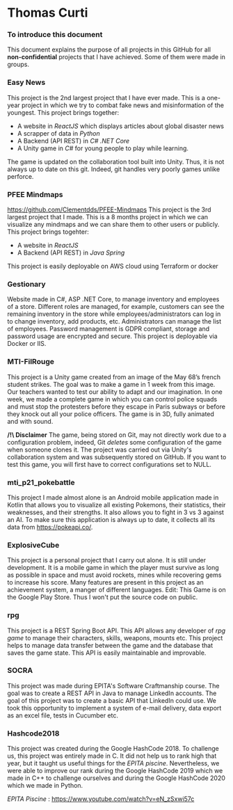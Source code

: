 # Thomas Curti
### To introduce this document
This document explains the purpose of all projects in this GitHub for all **non-confidential** projects that I have achieved. Some of them were made in groups.
### Easy News
This project is the 2nd largest project that I have ever made. This is a one-year project in which we try to combat fake news and misinformation of the youngest.
This project brings together:
*	A website in *ReactJS* which displays articles about global disaster news
*	A scrapper of data in *Python*
* A Backend (API REST) in *C# .NET Core*
*	A Unity game in *C#* for young people to play while learning.

The game is updated on the collaboration tool built into Unity. Thus, it is not always up to date on this git. Indeed, git handles very poorly games unlike perforce.

### PFEE Mindmaps
https://github.com/Clementdds/PFEE-Mindmaps
This project is the 3rd largest project that I made. This is a 8 months project in which we can visualize any mindmaps and we can share them to other users or publicly.
This project brings togehter:
*	A website in *ReactJS*
* A Backend (API REST) in *Java Spring*

This project is easily deployable on AWS cloud using Terraform or docker

### Gestionary
Website made in C#, ASP .NET Core, to manage inventory and employees of a store.
Different roles are managed, for example, customers can see the remaining inventory in the store while employees/administrators can log in to change inventory, add products, etc.
Administrators can manage the list of employees.
Password management is GDPR compliant, storage and password usage are encrypted and secure.
This project is deployable via Docker or IIS.

### MTI-FilRouge
This project is a Unity game created from an image of the May 68’s french student strikes. The goal was to make a game in 1 week from this image. Our teachers wanted to test our ability to adapt and our imagination.
In one week, we made a complete game in which you can control police squads and must stop the protesters before they escape in Paris subways or before they knock out all your police officers.
The game is in 3D, fully animated and with sound.

**/!\\ Disclaimer** The game, being stored on Git, may not directly work due to a configuration problem, indeed, Git *deletes* some configuration of the game when someone clones it. The project was carried out via Unity's collaboration system and was subsequently stored on GitHub.
If you want to test this game, you will first have to correct configurations set to NULL. 

### mti_p21_pokebattle
This project I made almost alone is an Android mobile application made in Kotlin that allows you to visualize all existing Pokemons, their statistics, their weaknesses, and their strengths. It also allows you to fight in 3 vs 3 against an AI.
To make sure this application is always up to date, it collects all its data from https://pokeapi.co/.

### ExplosiveCube
This project is a personal project that I carry out alone. It is still under development. 
It is a mobile game in which the player must survive as long as possible in space and must avoid rockets, mines while recovering gems to increase his score.
Many features are present in this project as an achievement system, a manger of different languages.
Edit: This Game is on the Google Play Store. Thus I won't put the source code on public.

### rpg
This project is a REST Spring Boot API. This API allows any developer of *rpg game* to manage their characters, skills, weapons, mounts etc.
This project helps to manage data transfer between the game and the database that saves the game state. This API is easily maintainable and improvable.

### SOCRA
This project was made during EPITA's Software Craftmanship course. The goal was to create a REST API in Java to manage LinkedIn accounts. The goal of this project was to create a basic API that  LinkedIn could use.
We took this opportunity to implement a system of e-mail delivery, data export as an excel file, tests in Cucumber etc.

### Hashcode2018
This project was created during the Google HashCode 2018.
To challenge us, this project was entirely made in C. It did not help us to rank high that year, but it taught us useful things for the *EPITA piscine*.
Nevertheless, we were able to improve our rank during the Google HashCode 2019 which we made in C++ to challenge ourselves and during the Google HashCode 2020 which we made in Python.

*EPITA Piscine* :  https://www.youtube.com/watch?v=eN_zSxwi57c
